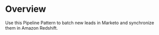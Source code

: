 # Overview

Use this Pipeline Pattern to batch new leads in Marketo and synchronize them in Amazon Redshift.
